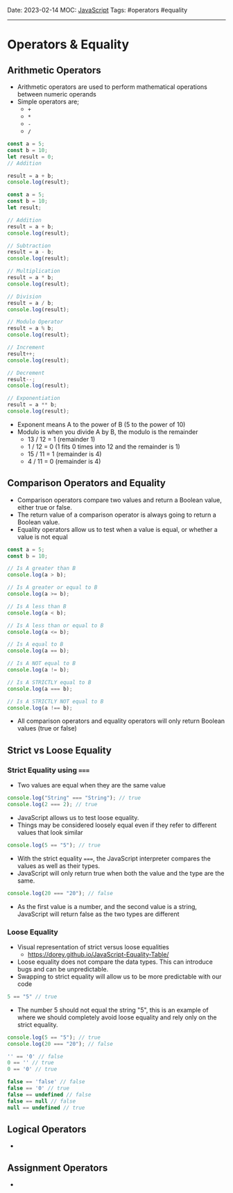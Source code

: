 Date: 2023-02-14
MOC: [JavaScript](../../1.%20MOC/JavaScript.md)
Tags: #operators #equality

---
# Operators & Equality

## Arithmetic Operators
* Arithmetic operators are used to perform mathematical operations between numeric operands
* Simple operators are;
	* `+`
	* `*`
	* `-`
	* `/`
```JavaScript
const a = 5;
const b = 10;
let result = 0;
// Addition

result = a + b;
console.log(result);
```

```JavaScript
const a = 5;
const b = 10;
let result;

// Addition
result = a + b;
console.log(result);

// Subtraction
result = a - b;
console.log(result);

// Multiplication
result = a * b;
console.log(result);

// Division
result = a / b;
console.log(result);

// Modulo Operator
result = a % b;
console.log(result);

// Increment
result++;
console.log(result);

// Decrement
result--;
console.log(result);

// Exponentiation
result = a ** b;
console.log(result);
```

* Exponent means A to the power of B (5 to the power of 10)
* Modulo is when you divide A by B, the modulo is the remainder
	* 13 / 12 = 1 (remainder 1)
	* 1 / 12 = 0 (1 fits 0 times into 12 and the remainder is 1)
	* 15 / 11 = 1 (remainder is 4)
	* 4 / 11 = 0 (remainder is 4)


## Comparison Operators and Equality
* Comparison operators compare two values and return a Boolean value, either true or false.
* The return value of a comparison operator is always going to return a Boolean value.
* Equality operators allow us to test when a value is equal, or whether a value is not equal
```JavaScript
const a = 5;
const b = 10;

// Is A greater than B
console.log(a > b);

// Is A greater or equal to B
console.log(a >= b);

// Is A less than B
console.log(a < b);

// Is A less than or equal to B
console.log(a <= b);

// Is A equal to B
console.log(a == b);

// Is A NOT equal to B
console.log(a != b);

// Is A STRICTLY equal to B
console.log(a === b);

// Is A STRICTLY NOT equal to B
console.log(a !== b);
```
* All comparison operators and equality operators will only return Boolean values (true or false)


## Strict vs Loose Equality

### Strict Equality using `===`
* Two values are equal when they are the same value
```JavaScript
console.log("String" === "String"); // true
console.log(2 === 2); // true
```

* JavaScript allows us to test loose equality.
* Things may be considered loosely equal even if they refer to different values that look similar
```JavaScript
console.log(5 == "5"); // true
```

* With the strict equality `===`, the JavaScript interpreter compares the values as well as their types.
* JavaScript will only return true when both the value and the type are the same.
```JavaScript
console.log(20 === "20"); // false
```
* As the first value is a number, and the second value is a string, JavaScript will return false as the two types are different

### Loose Equality
* Visual representation of strict versus loose equalities
	* https://dorey.github.io/JavaScript-Equality-Table/
* Loose equality does not compare the data types. This can introduce bugs and can be unpredictable.
* Swapping to strict equality will allow us to be more predictable with our code
```JavaScript
5 == "5" // true
```
* The number 5 should not equal the string "5", this is an example of where we should completely avoid loose equality and rely only on the strict equality.
```JavaScript
console.log(5 == "5"); // true
console.log(20 === "20"); // false

'' == '0' // false
0 == '' // true
0 == '0' // true

false == 'false' // false
false == '0' // true
false == undefined // false
false == null // false
null == undefined // true
```



## Logical Operators
* 

## Assignment Operators
* 

